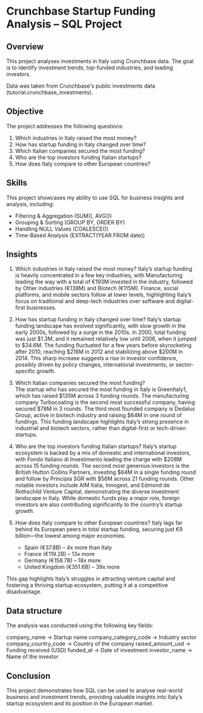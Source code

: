 # Crunchbase Startup Funding Analysis – SQL Project

## Overview

This project analyses investments in Italy using Crunchbase data.
The goal is to identify investment trends, top-funded industries, and leading investors.

Data was taken from Crunchbase's public investments data (tutorial.crunchbase_investments).

## Objective

The project addresses the following questions:

1. Which industries in Italy raised the most money?
2. How has startup funding in Italy changed over time?
3. Which Italian companies secured the most funding?
4. Who are the top investors funding Italian startups?
5. How does Italy compare to other European countries?
  

## Skills

This project showcases my ability to use SQL for business insights and analysis, including:

- Filtering & Aggregation (SUM(), AVG())
- Grouping & Sorting (GROUP BY, ORDER BY)
- Handling NULL Values (COALESCE())
- Time-Based Analysis (EXTRACT(YEAR FROM date))


## Insights

1. Which industries in Italy raised the most money?
Italy’s startup funding is heavily concentrated in a few key industries, with Manufacturing leading the way with a total of €193M invested in the industry, followed by Other industries (€138M) and Biotech (€115M).
Finance, social platforms, and mobile sectors follow at lower levels, highlighting Italy’s focus on traditional and deep-tech industries over software and digital-first businesses.

2. How has startup funding in Italy changed over time?
Italy’s startup funding landscape has evolved significantly, with slow growth in the early 2000s, followed by a surge in the 2010s. In 2000, total funding was just $1.3M, and it remained relatively low until 2006, when it jumped to $34.6M. The funding fluctuated for a few years before skyrocketing after 2010, reaching $216M in 2012 and stabilizing above $200M in 2014. This sharp increase suggests a rise in investor confidence, possibly driven by policy changes, international investments, or sector-specific growth.

3. Which Italian companies secured the most funding?  
The startup who has secured the most funding in Italy is GreenItaly1, which has raised $135M  across 3 funding rounds. 
The manufacturing company Turbocoating is the second most successful company, having secured $78M in 3 rounds. The third most founded company is  Dedalus Group, active in biotech industry and raising $64M in one round of fundings.
This funding landscape highlights Italy’s strong presence in industrial and biotech sectors, rather than digital-first or tech-driven startups.

4. Who are the top investors funding Italian startups?
Italy’s startup ecosystem is backed by a mix of domestic and international investors, with Fondo Italiano di Investimento leading the charge with $208M across 15 funding rounds. 
The second most generous investors is the British Hutton Collins Partners, investing $64M in a single funding round and follow by Principia SGR with $56M across 21 funding rounds.
Other notable investors include AIM Italia, Innogest, and Edmond de Rothschild Venture Capital, demonstrating the diverse investment landscape in Italy. While domestic funds play a major role, foreign investors are also contributing significantly to the country’s startup growth.

5. How does Italy compare to other European countries?
Italy lags far behind its European peers in total startup funding, securing just €9 billion—the lowest among major economies.

    - Spain (€37.8B) – 4x more than Italy
    - France (€119.2B) – 13x more
    - Germany (€158.7B) – 18x more
    - United Kingdom (€351.6B) – 39x more

This gap highlights Italy’s struggles in attracting venture capital and fostering a thriving startup ecosystem, putting it at a competitive disadvantage.


## Data structure

The analysis was conducted using the following key fields:

company_name → Startup name
company_category_code → Industry sector
company_country_code → Country of the company
raised_amount_usd → Funding received (USD)
funded_at → Date of investment
investor_name → Name of the investor


## Conclusion

This project demonstrates how SQL can be used to analyse real-world business and investment trends, providing valuable insights into Italy’s startup ecosystem and its position in the European market.
